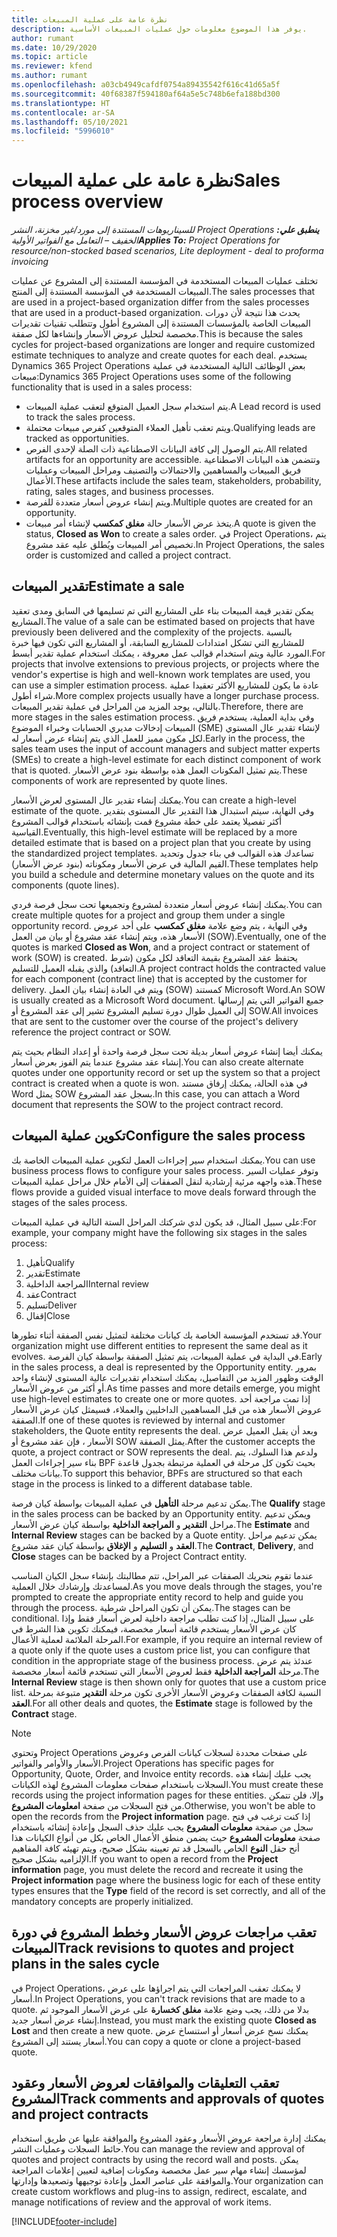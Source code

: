 ```yaml
---
title: نظرة عامة على عملية المبيعات
description: يوفر هذا الموضوع معلومات حول عمليات المبيعات الأساسية.
author: rumant
ms.date: 10/29/2020
ms.topic: article
ms.reviewer: kfend
ms.author: rumant
ms.openlocfilehash: a03cb4949cafdf0754a89435542f616c41d65a5f
ms.sourcegitcommit: 40f68387f594180af64a5e5c748b6efa188bd300
ms.translationtype: HT
ms.contentlocale: ar-SA
ms.lasthandoff: 05/10/2021
ms.locfileid: "5996010"
---
```

# <a name="sales-process-overview"></a><span data-ttu-id="0acd7-103">نظرة عامة على عملية المبيعات</span><span class="sxs-lookup"><span data-stu-id="0acd7-103">Sales process overview</span></span>

<span data-ttu-id="0acd7-104">_**ينطبق علي:** ‏‫Project Operations للسيناريوهات المستندة إلى مورد/غير مخزنة‬، ‏‫النشر الخفيف – التعامل مع الفواتير الأولية‬_</span><span class="sxs-lookup"><span data-stu-id="0acd7-104">_**Applies To:** Project Operations for resource/non-stocked based scenarios, Lite deployment - deal to proforma invoicing_</span></span>

<span data-ttu-id="0acd7-105">تختلف عمليات المبيعات المستخدمة في المؤسسة المستندة إلى المشروع عن عمليات المبيعات المستخدمة في المؤسسة المستندة إلى المنتج.</span><span class="sxs-lookup"><span data-stu-id="0acd7-105">The sales processes that are used in a project-based organization differ from the sales processes that are used in a product-based organization.</span></span> <span data-ttu-id="0acd7-106">يحدث هذا نتيجة لأن دورات المبيعات الخاصة بالمؤسسات المستندة إلى المشروع أطول وتتطلب تقنيات تقديرات مخصصة لتحليل عروض الأسعار وإنشاءها لكل صفقة.</span><span class="sxs-lookup"><span data-stu-id="0acd7-106">This is because the sales cycles for project-based organizations are longer and require customized estimate techniques to analyze and create quotes for each deal.</span></span> <span data-ttu-id="0acd7-107">يستخدم Dynamics 365 Project Operations بعض الوظائف التالية المستخدمة في عملية مبيعات:</span><span class="sxs-lookup"><span data-stu-id="0acd7-107">Dynamics 365 Project Operations uses some of the following functionality that is used in a sales process:</span></span>

- <span data-ttu-id="0acd7-108">يتم استخدام سجل العميل المتوقع لتعقب عملية المبيعات.</span><span class="sxs-lookup"><span data-stu-id="0acd7-108">A Lead record is used to track the sales process.</span></span>
- <span data-ttu-id="0acd7-109">ويتم تعقب تأهيل العملاء المتوقعين كفرص مبيعات محتملة.</span><span class="sxs-lookup"><span data-stu-id="0acd7-109">Qualifying leads are tracked as opportunities.</span></span>
- <span data-ttu-id="0acd7-110">يتم الوصول إلى كافة البيانات الاصطناعية ذات الصلة لإحدى الفرص.</span><span class="sxs-lookup"><span data-stu-id="0acd7-110">All related artifacts for an opportunity are accessible.</span></span> <span data-ttu-id="0acd7-111">وتتضمن هذه البيانات الاصطناعية فريق المبيعات والمساهمين والاحتمالات والتصنيف ومراحل المبيعات وعمليات الأعمال.</span><span class="sxs-lookup"><span data-stu-id="0acd7-111">These artifacts include the sales team, stakeholders, probability, rating, sales stages, and business processes.</span></span>
- <span data-ttu-id="0acd7-112">ويتم إنشاء عروض أسعار متعددة للفرصة.</span><span class="sxs-lookup"><span data-stu-id="0acd7-112">Multiple quotes are created for an opportunity.</span></span>
- <span data-ttu-id="0acd7-113">يتخذ عرض الأسعار حالة **مغلق كمكسب** لإنشاء أمر مبيعات.</span><span class="sxs-lookup"><span data-stu-id="0acd7-113">A quote is given the status, **Closed as Won** to create a sales order.</span></span> <span data-ttu-id="0acd7-114">في Project Operations، يتم تخصيص أمر المبيعات ويُطلق عليه عقد مشروع.</span><span class="sxs-lookup"><span data-stu-id="0acd7-114">In Project Operations, the sales order is customized and called a project contract.</span></span>

## <a name="estimate-a-sale"></a><span data-ttu-id="0acd7-115">تقدير المبيعات</span><span class="sxs-lookup"><span data-stu-id="0acd7-115">Estimate a sale</span></span>
<span data-ttu-id="0acd7-116">يمكن تقدير قيمة المبيعات بناء على المشاريع التي تم تسليمها في السابق ومدى تعقيد المشاريع.</span><span class="sxs-lookup"><span data-stu-id="0acd7-116">The value of a sale can be estimated based on projects that have previously been delivered and the complexity of the projects.</span></span> <span data-ttu-id="0acd7-117">بالنسبة للمشاريع التي تشكل امتدادات للمشاريع السابقة، أو المشاريع التي تكون فيها خبرة المورد عالية ويتم استخدام قوالب عمل معروفة ، يمكنك استخدام عملية تقدير أبسط.</span><span class="sxs-lookup"><span data-stu-id="0acd7-117">For projects that involve extensions to previous projects, or projects where the vendor's expertise is high and well-known work templates are used, you can use a simpler estimation process.</span></span> <span data-ttu-id="0acd7-118">عادة ما يكون للمشاريع الأكثر تعقيدا عملية شراء أطول.</span><span class="sxs-lookup"><span data-stu-id="0acd7-118">More complex projects usually have a longer purchase process.</span></span> <span data-ttu-id="0acd7-119">بالتالي، يوجد المزيد من المراحل في عملية تقدير المبيعات.</span><span class="sxs-lookup"><span data-stu-id="0acd7-119">Therefore, there are more stages in the sales estimation process.</span></span> <span data-ttu-id="0acd7-120">وفي بداية العملية، يستخدم فريق المبيعات إدخالات مديري الحسابات وخبراء الموضوع (SME) لإنشاء تقدير عال المستوي لكل مكون مميز للعمل الذي يتم إنشاء عرض أسعار له.</span><span class="sxs-lookup"><span data-stu-id="0acd7-120">Early in the process, the sales team uses the input of account managers and subject matter experts (SMEs) to create a high-level estimate for each distinct component of work that is quoted.</span></span> <span data-ttu-id="0acd7-121">يتم تمثيل المكونات العمل هذه بواسطة بنود عرض الأسعار.</span><span class="sxs-lookup"><span data-stu-id="0acd7-121">These components of work are represented by quote lines.</span></span> 

<span data-ttu-id="0acd7-122">يمكنك إنشاء تقدير عال المستوى لعرض الأسعار.</span><span class="sxs-lookup"><span data-stu-id="0acd7-122">You can create a high-level estimate of the quote.</span></span> <span data-ttu-id="0acd7-123">وفي النهاية، سيتم استبدال هذا التقدير عال المستوى بتقدير أكثر تفصيلا يعتمد على خطة مشروع قمت بإنشائه باستخدام قوالب المشروع القياسية.</span><span class="sxs-lookup"><span data-stu-id="0acd7-123">Eventually, this high-level estimate will be replaced by a more detailed estimate that is based on a project plan that you create by using the standardized project templates.</span></span> <span data-ttu-id="0acd7-124">تساعدك هذه القوالب في بناء جدول وتحديد القيم المالية في عرض الأسعار ومكوناته (بنود عرض الأسعار).</span><span class="sxs-lookup"><span data-stu-id="0acd7-124">These templates help you build a schedule and determine monetary values on the quote and its components (quote lines).</span></span> 

<span data-ttu-id="0acd7-125">يمكنك إنشاء عروض أسعار متعددة لمشروع وتجميعها تحت سجل فرصة فردي.</span><span class="sxs-lookup"><span data-stu-id="0acd7-125">You can create multiple quotes for a project and group them under a single opportunity record.</span></span> <span data-ttu-id="0acd7-126">وفي النهاية ، يتم وضع علامة **مغلق كمكسب** على أحد عروض الأسعار هذه، ويتم إنشاء عقد مشروع أو بيان من العمل (SOW).</span><span class="sxs-lookup"><span data-stu-id="0acd7-126">Eventually, one of the quotes is marked **Closed as Won**, and a project contract or statement of work (SOW) is created.</span></span> <span data-ttu-id="0acd7-127">يحتفظ عقد المشروع بقيمة التعاقد لكل مكون (شرط التعاقد) والذي يقبله العميل للتسليم.</span><span class="sxs-lookup"><span data-stu-id="0acd7-127">A project contract holds the contracted value for each component (contract line) that is accepted by the customer for delivery.</span></span> <span data-ttu-id="0acd7-128">ويتم في العادة إنشاء بيان العمل (SOW) كمستند Microsoft Word.</span><span class="sxs-lookup"><span data-stu-id="0acd7-128">An SOW is usually created as a Microsoft Word document.</span></span> <span data-ttu-id="0acd7-129">جميع الفواتير التي يتم إرسالها إلى العميل طوال دورة تسليم المشروع تشير إلى عقد المشروع أو SOW.</span><span class="sxs-lookup"><span data-stu-id="0acd7-129">All invoices that are sent to the customer over the course of the project's delivery reference the project contract or SOW.</span></span>

<span data-ttu-id="0acd7-130">يمكنك أيضا إنشاء عروض أسعار بديلة تحت سجل فرصة واحدة أو إعداد النظام بحيث يتم إنشاء عقد مشروع عندما يتم الفوز بعرض أسعار.</span><span class="sxs-lookup"><span data-stu-id="0acd7-130">You can also create alternate quotes under one opportunity record or set up the system so that a project contract is created when a quote is won.</span></span> <span data-ttu-id="0acd7-131">في هذه الحالة، يمكنك إرفاق مستند Word يمثل SOW بسجل عقد المشروع.</span><span class="sxs-lookup"><span data-stu-id="0acd7-131">In this case, you can attach a Word document that represents the SOW to the project contract record.</span></span>

## <a name="configure-the-sales-process"></a><span data-ttu-id="0acd7-132">تكوين عملية المبيعات</span><span class="sxs-lookup"><span data-stu-id="0acd7-132">Configure the sales process</span></span>
<span data-ttu-id="0acd7-133">يمكنك استخدام سير إجراءات العمل لتكوين عملية المبيعات الخاصة بك.</span><span class="sxs-lookup"><span data-stu-id="0acd7-133">You can use business process flows to configure your sales process.</span></span> <span data-ttu-id="0acd7-134">وتوفر عمليات السير هذه واجهه مرئية إرشادية لنقل الصفقات إلى الأمام خلال مراحل عملية المبيعات.</span><span class="sxs-lookup"><span data-stu-id="0acd7-134">These flows provide a guided visual interface to move deals forward through the stages of the sales process.</span></span>

<span data-ttu-id="0acd7-135">على سبيل المثال، قد يكون لدي شركتك المراحل الستة التالية في عملية المبيعات:</span><span class="sxs-lookup"><span data-stu-id="0acd7-135">For example, your company might have the following six stages in the sales process:</span></span>

1. <span data-ttu-id="0acd7-136">تأهيل</span><span class="sxs-lookup"><span data-stu-id="0acd7-136">Qualify</span></span>
2. <span data-ttu-id="0acd7-137">تقدير</span><span class="sxs-lookup"><span data-stu-id="0acd7-137">Estimate</span></span>
3. <span data-ttu-id="0acd7-138">المراجعة الداخلية</span><span class="sxs-lookup"><span data-stu-id="0acd7-138">Internal review</span></span>
4. <span data-ttu-id="0acd7-139">عقد</span><span class="sxs-lookup"><span data-stu-id="0acd7-139">Contract</span></span>
5. <span data-ttu-id="0acd7-140">تسليم</span><span class="sxs-lookup"><span data-stu-id="0acd7-140">Deliver</span></span>
6. <span data-ttu-id="0acd7-141">إقفال</span><span class="sxs-lookup"><span data-stu-id="0acd7-141">Close</span></span>
 
<span data-ttu-id="0acd7-142">قد تستخدم المؤسسة الخاصة بك كيانات مختلفة لتمثيل نفس الصفقة أثناء تطورها.</span><span class="sxs-lookup"><span data-stu-id="0acd7-142">Your organization might use different entities to represent the same deal as it evolves.</span></span> <span data-ttu-id="0acd7-143">في البداية في عملية المبيعات، يتم تمثيل الصفقة بواسطة كيان الفرصة.</span><span class="sxs-lookup"><span data-stu-id="0acd7-143">Early in the sales process, a deal is represented by the Opportunity entity.</span></span> <span data-ttu-id="0acd7-144">بمرور الوقت وظهور المزيد من التفاصيل، يمكنك استخدام تقديرات عالية المستوى لإنشاء واحد أو أكثر من عروض الأسعار.</span><span class="sxs-lookup"><span data-stu-id="0acd7-144">As time passes and more details emerge, you might use high-level estimates to create one or more quotes.</span></span> <span data-ttu-id="0acd7-145">إذا تمت مراجعة أحد عروض الأسعار هذه من قبل المساهمين الداخليين والعملاء، فسيمثل كيان عرض الأسعار الصفقة.</span><span class="sxs-lookup"><span data-stu-id="0acd7-145">If one of these quotes is reviewed by internal and customer stakeholders, the Quote entity represents the deal.</span></span> <span data-ttu-id="0acd7-146">وبعد أن يقبل العميل عرض الأسعار ، فإن عقد مشروع أو SOW يمثل الصفقة.</span><span class="sxs-lookup"><span data-stu-id="0acd7-146">After the customer accepts the quote, a project contract or SOW represents the deal.</span></span> <span data-ttu-id="0acd7-147">ولدعم هذا السلوك، يتم بناء سير إجراءات العمل BPF بحيث تكون كل مرحلة في العملية مرتبطة بجدول قاعدة بيانات مختلف.</span><span class="sxs-lookup"><span data-stu-id="0acd7-147">To support this behavior, BPFs are structured so that each stage in the process is linked to a different database table.</span></span>

<span data-ttu-id="0acd7-148">يمكن تدعيم مرحلة **التأهيل** في عملية المبيعات بواسطة كيان فرصة.</span><span class="sxs-lookup"><span data-stu-id="0acd7-148">The **Qualify** stage in the sales process can be backed by an Opportunity entity.</span></span> <span data-ttu-id="0acd7-149">ويمكن تدعيم مراحل **التقدير** و **المراجعة الداخلية** بواسطة كيان عرض الأسعار.</span><span class="sxs-lookup"><span data-stu-id="0acd7-149">The **Estimate** and **Internal Review** stages can be backed by a Quote entity.</span></span> <span data-ttu-id="0acd7-150">يمكن تدعيم مراحل **العقد** و **التسليم** و **الإغلاق** بواسطة كيان عقد مشروع.</span><span class="sxs-lookup"><span data-stu-id="0acd7-150">The **Contract**, **Delivery**, and **Close** stages can be backed by a Project Contract entity.</span></span>

<span data-ttu-id="0acd7-151">عندما تقوم بتحريك الصفقات عبر المراحل، تتم مطالبتك بإنشاء سجل الكيان المناسب لمساعدتك وإرشادك خلال العملية.</span><span class="sxs-lookup"><span data-stu-id="0acd7-151">As you move deals through the stages, you're prompted to create the appropriate entity record to help and guide you through the process.</span></span> <span data-ttu-id="0acd7-152">يمكن أن تكون المراحل شرطية.</span><span class="sxs-lookup"><span data-stu-id="0acd7-152">The stages can be conditional.</span></span> <span data-ttu-id="0acd7-153">على سبيل المثال، إذا كنت تطلب مراجعة داخلية لعرض أسعار فقط وإذا كان عرض الأسعار يستخدم قائمة أسعار مخصصة، فيمكنك تكوين هذا الشرط في المرحلة الملائمة لعملية الأعمال.</span><span class="sxs-lookup"><span data-stu-id="0acd7-153">For example, if you require an internal review of a quote only if the quote uses a custom price list, you can configure that condition in the appropriate stage of the business process.</span></span> <span data-ttu-id="0acd7-154">عندئذ يتم عرض مرحلة **المراجعة الداخلية** فقط لعروض الأسعار التي تستخدم قائمة أسعار مخصصة.</span><span class="sxs-lookup"><span data-stu-id="0acd7-154">The **Internal Review** stage is then shown only for quotes that use a custom price list.</span></span> <span data-ttu-id="0acd7-155">النسبة لكافة الصفقات وعروض الأسعار الأخرى تكون مرحلة **التقدير** متبوعة بمرحلة **العقد**.</span><span class="sxs-lookup"><span data-stu-id="0acd7-155">For all other deals and quotes, the **Estimate** stage is followed by the **Contract** stage.</span></span>

> [!NOTE]
> <span data-ttu-id="0acd7-156">وتحتوي Project Operations على صفحات محددة لسجلات كيانات الفرص وعروض الأسعار والأوامر والفواتير.</span><span class="sxs-lookup"><span data-stu-id="0acd7-156">Project Operations has specific pages for Opportunity, Quote, Order, and Invoice entity records.</span></span> <span data-ttu-id="0acd7-157">يجب عليك إنشاء هذه السجلات باستخدام صفحات معلومات المشروع لهذه الكيانات.</span><span class="sxs-lookup"><span data-stu-id="0acd7-157">You must create these records using the project information pages for these entities.</span></span> <span data-ttu-id="0acd7-158">وإلا، فلن تتمكن من فتح السجلات من صفحة **امعلومات المشروع**.</span><span class="sxs-lookup"><span data-stu-id="0acd7-158">Otherwise, you won't be able to open the records from the **Project information** page.</span></span> <span data-ttu-id="0acd7-159">إذا كنت ترغب في فتح سجل من صفحة **معلومات المشروع** يجب عليك حذف السجل وإعادة إنشائه باستخدام صفحة **معلومات المشروع** حيث يضمن منطق الأعمال الخاص بكل من أنواع الكيانات هذا أنح حقل **النوع** الخاص بالسجل قد تم تعيينه بشكل صحيح، ويتم تهيئه كافة المفاهيم الإلزاميه بشكل صحيح.</span><span class="sxs-lookup"><span data-stu-id="0acd7-159">If you want to open a record from the **Project information** page, you must delete the record and recreate it using the **Project information** page where the business logic for each of these entity types ensures that the **Type** field of the record is set correctly, and all of the mandatory concepts are properly initialized.</span></span>


## <a name="track-revisions-to-quotes-and-project-plans-in-the-sales-cycle"></a><span data-ttu-id="0acd7-160">تعقب مراجعات عروض الأسعار وخطط المشروع في دورة المبيعات</span><span class="sxs-lookup"><span data-stu-id="0acd7-160">Track revisions to quotes and project plans in the sales cycle</span></span>
<span data-ttu-id="0acd7-161">في Project Operations، لا يمكنك تعقب المراجعات التي يتم اجراؤها على عرض أسعار.</span><span class="sxs-lookup"><span data-stu-id="0acd7-161">In Project Operations, you can't track revisions that are made to a quote.</span></span> <span data-ttu-id="0acd7-162">بدلا من ذلك، يجب وضع علامة **مغلق كخسارة** على عرض الأسعار الموجود ثم إنشاء عرض أسعار جديد.</span><span class="sxs-lookup"><span data-stu-id="0acd7-162">Instead, you must mark the existing quote **Closed as Lost** and then create a new quote.</span></span> <span data-ttu-id="0acd7-163">يمكنك نسخ عرض أسعار أو استنساخ عرض أسعار يستند إلى المشروع.</span><span class="sxs-lookup"><span data-stu-id="0acd7-163">You can copy a quote or clone a project-based quote.</span></span>

## <a name="track-comments-and-approvals-of-quotes-and-project-contracts"></a><span data-ttu-id="0acd7-164">تعقب التعليقات والموافقات لعروض الأسعار وعقود المشروع</span><span class="sxs-lookup"><span data-stu-id="0acd7-164">Track comments and approvals of quotes and project contracts</span></span>
<span data-ttu-id="0acd7-165">يمكنك إدارة مراجعة عروض الأسعار وعقود المشروع والموافقة عليها عن طريق استخدام حائط السجلات وعمليات النشر.</span><span class="sxs-lookup"><span data-stu-id="0acd7-165">You can manage the review and approval of quotes and project contracts by using the record wall and posts.</span></span> <span data-ttu-id="0acd7-166">يمكن لمؤسسك إنشاء مهام سير عمل مخصصة ومكونات إضافية لتعيين إعلامات المراجعة والموافقة على عناصر العمل وإعادة توجيهها وتصعيدها وإدارتها.</span><span class="sxs-lookup"><span data-stu-id="0acd7-166">Your organization can create custom workflows and plug-ins to assign, redirect, escalate, and manage notifications of review and the approval of work items.</span></span>


[!INCLUDE[footer-include](../includes/footer-banner.md)]
